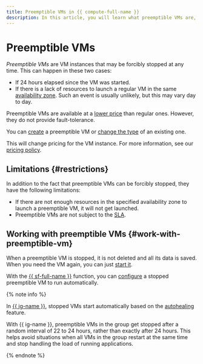 ```yaml
---
title: Preemptible VMs in {{ compute-full-name }}
description: In this article, you will learn what preemptible VMs are, how to use them, and learn about their limitations.
---
```


# Preemptible VMs

*Preemptible VMs* are VM instances that may be forcibly stopped at any time. This can happen in these two cases:
* If 24 hours elapsed since the VM was started.
* If there is a lack of resources to launch a regular VM in the same [availability zone](../../overview/concepts/geo-scope.md). Such an event is usually unlikely, but this may vary day to day.

Preemptible VMs are available at a [lower price](../pricing.md#prices-instance-resources) than regular ones. However, they do not provide fault-tolerance.

You can [create](../operations/vm-create/create-preemptible-vm.md#create-preemptible) a preemptible VM or [change the type](../operations/vm-create/create-preemptible-vm.md#preemptible-to-regular) of an existing one.

This will change pricing for the VM instance. For more information, see our [pricing policy](../pricing.md).


## Limitations {#restrictions}

In addition to the fact that preemptible VMs can be forcibly stopped, they have the following limitations:

* If there are not enough resources in the specified availability zone to launch a preemptible VM, it will not get launched.
* Preemptible VMs are not subject to the [SLA](../../overview/sla.md).


## Working with preemptible VMs {#work-with-preemptible-vm}

When a preemptible VM is stopped, it is not deleted and all its data is saved. When you need the VM again, you can just [start it](../operations/vm-control/vm-stop-and-start#start).

With the [{{ sf-full-name }}](../../functions/) function, you can [configure](../tutorials/nodejs-cron-restart-vm.md) a stopped preemptible VM to run automatically.

{% note info %}

In [{{ ig-name }}](instance-groups/index.md), stopped VMs start automatically based on the [autohealing](instance-groups/autohealing.md) feature.

With {{ ig-name }}, preemptible VMs in the group get stopped after a random interval of 22 to 24 hours, rather than exactly after 24 hours. This helps avoid situations when all VMs in the group restart at the same time and stop handling the load of running applications.

{% endnote %}

